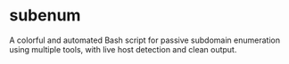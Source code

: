 # subenum
A colorful and automated Bash script for passive subdomain enumeration using multiple tools, with live host detection and clean output.

